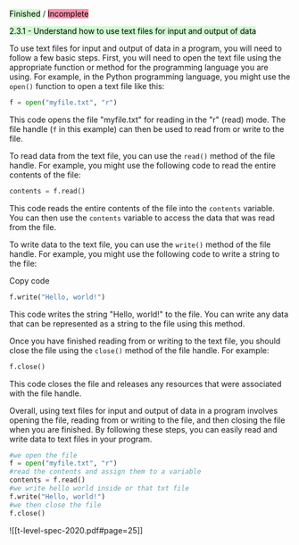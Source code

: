

<mark style="background: #BBFABBA6;">Finished</mark> / <mark style="background: #FF5582A6;">Incomplete</mark>



<mark style="background: #BBFABBA6;">2.3.1 - Understand how to use text files for input and output of data</mark>

To use text files for input and output of data in a program, you will need to follow a few basic steps. First, you will need to open the text file using the appropriate function or method for the programming language you are using. For example, in the Python programming language, you might use the ` open() ` function to open a text file like this:

```python
f = open("myfile.txt", "r")
```

This code opens the file "myfile.txt" for reading in the "r" (read) mode. The file handle (`f` in this example) can then be used to read from or write to the file.

To read data from the text file, you can use the ` read() ` method of the file handle. For example, you might use the following code to read the entire contents of the file:

```python
contents = f.read()
```

This code reads the entire contents of the file into the ` contents ` variable. You can then use the `contents` variable to access the data that was read from the file.

To write data to the text file, you can use the ` write() ` method of the file handle. For example, you might use the following code to write a string to the file:

Copy code

```python
f.write("Hello, world!")
```

This code writes the string "Hello, world!" to the file. You can write any data that can be represented as a string to the file using this method.

Once you have finished reading from or writing to the text file, you should close the file using the ` close() ` method of the file handle. For example:


```python
f.close()
```

This code closes the file and releases any resources that were associated with the file handle.

Overall, using text files for input and output of data in a program involves opening the file, reading from or writing to the file, and then closing the file when you are finished. By following these steps, you can easily read and write data to text files in your program.

```python
#we open the file
f = open("myfile.txt", "r")
#read the contents and assign them to a variable
contents = f.read()
#we write hello world inside or that txt file
f.write("Hello, world!")
#we then close the file
f.close()

```




![[t-level-spec-2020.pdf#page=25]]